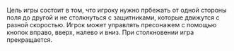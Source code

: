 Цель игры состоит в том, что игроку нужно прбежать от одной стороны поля до другой и не столкнуться с защитниками, которые движутся с разной скоростью.
Игрок может управлять пресонажем с помощью кнопок вправо, вверх, налево и вниз. При столкновении игра прекращается.
